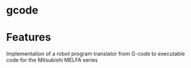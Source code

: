 # gcode

# Features
Implementation of a robot program translator from G-code to executable code for the Mitsubishi MELFA series
